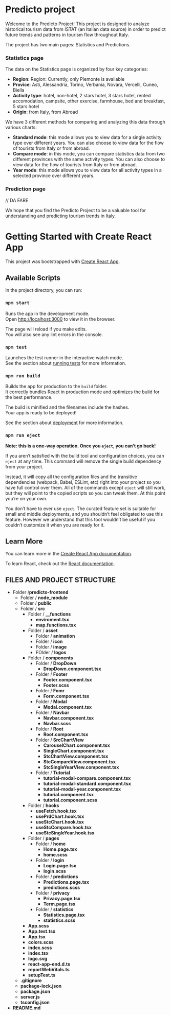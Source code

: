 # Predicto project

Welcome to the Predicto Project! This project is designed to analyze historical tourism data from ISTAT (an Italian data source) in order to predict future trends and patterns in tourism flow throughout Italy.

The project has two main pages: Statistics and Predictions.

### Statistics page

The data on the Statistics page is organized by four key categories:

- **Region**: Region: Currently, only Piemonte is available
- **Provice**: Asti, Alessandria, Torino, Verbania, Novara, Vercelli, Cuneo, Biella
- **Activity type**: hotel, non-hotel, 2 stars hotel, 3 stars hotel, rented accomodation, campsite, other exercise, farmhouse, bed and breakfast, 5 stars hotel
- **Origin**: from Italy, from Abroad

We have 3 different methods for comparing and analyzing this data through various charts:

- **Standard mode**: this mode allows you to view data for a single activity type over different years. You can also choose to view data for the flow of tourists from Italy or from abroad.
- **Compare mode**: in this mode, you can compare statistics data from two different provinces with the same activity types. You can also choose to view data for the flow of tourists from Italy or from abroad.
- **Year mode**: this mode allows you to view data for all activity types in a selected province over different years.

### Prediction page

// DA FARE 

We hope that you find the Predicto Project to be a valuable tool for understanding and predicting tourism trends in Italy.

# Getting Started with Create React App

This project was bootstrapped with [Create React App](https://github.com/facebook/create-react-app).

## Available Scripts

In the project directory, you can run:

### `npm start`

Runs the app in the development mode.\
Open [http://localhost:3000](http://localhost:3000) to view it in the browser.

The page will reload if you make edits.\
You will also see any lint errors in the console.

### `npm test`

Launches the test runner in the interactive watch mode.\
See the section about [running tests](https://facebook.github.io/create-react-app/docs/running-tests) for more information.

### `npm run build`

Builds the app for production to the `build` folder.\
It correctly bundles React in production mode and optimizes the build for the best performance.

The build is minified and the filenames include the hashes.\
Your app is ready to be deployed!

See the section about [deployment](https://facebook.github.io/create-react-app/docs/deployment) for more information.

### `npm run eject`

**Note: this is a one-way operation. Once you `eject`, you can’t go back!**

If you aren’t satisfied with the build tool and configuration choices, you can `eject` at any time. This command will remove the single build dependency from your project.

Instead, it will copy all the configuration files and the transitive dependencies (webpack, Babel, ESLint, etc) right into your project so you have full control over them. All of the commands except `eject` will still work, but they will point to the copied scripts so you can tweak them. At this point you’re on your own.

You don’t have to ever use `eject`. The curated feature set is suitable for small and middle deployments, and you shouldn’t feel obligated to use this feature. However we understand that this tool wouldn’t be useful if you couldn’t customize it when you are ready for it.

## Learn More

You can learn more in the [Create React App documentation](https://facebook.github.io/create-react-app/docs/getting-started).

To learn React, check out the [React documentation](https://reactjs.org/).

## FILES AND PROJECT STRUCTURE     

- Folder /**predicto-frontend**     
    - Folder / **node_module**
    - Folder / **public**
    - Folder / **src** 
        - Folder / **__functions**
            - **enviroment.tsx**
            - **map.functions.tsx**
        - Folder / **asset**
            - Folder / **animation**
            - Folder / **icon**
            - Folder / **image**
            - FOlder / **logos**
        - Folder / **components**
            - Folder / **DropDown**
                - **DropDown.component.tsx**
            - Folder / **Footer**
                - **Footer.component.tsx**
                - **Footer.scss**
            - Folder / **Fomr**
                - **Form.component.tsx**
            - Folder / **Modal**
                - **Modal.component.tsx**
            - Folder / **Navbar**
                - **Navbar.component.tsx**
                - **Navbar.scss**
            - Folder / **Root**
                - **Root.component.tsx**
            - Folder / **SrcChartView**
                - **CarouselChart.component.tsx**
                - **SingleChart.component.tsx**
                - **StcChartView.component.tsx**
                - **StcCompareView.component.tsx**
                - **StcSingleYearView.component.tsx**
            - Folder / **Tutorial**
                - **tutorial-modal-compare.component.tsx**
                - **tutorial-modal-standard.component.tsx**
                - **tutorial-modal-year.component.tsx**
                - **tutorial.component.tsx**
                - **tutorial.component.scss**
        - Folder / **hooks**
            - **useFetch.hook.tsx**
            - **usePrdChart.hook.tsx**
            - **useStcChart.hook.tsx**
            - **useStcCompare.hook.tsx**
            - **useStcSingleYear.hook.tsx**
        - Folder / **pages**
            - Folder / **home**
                - **Home.page.tsx**
                - **home.scss**
            - Folder / **login**
                - **Login.page.tsx**
                - **login.scss**
            - Folder / **predictions**
                - **Predictions.page.tsx**
                - **predictions.scss**
            - Folder / **privacy**
                - **Privacy.page.tsx**
                - **Term.page.tsx**
            - Folder / **statistics**
                - **Statistics.page.tsx**
                - **statistics.scss**
        - **App.scss**
        - **App.test.tsx**
        - **App.tsx**
        - **colors.scss**
        - **index.scss**
        - **index.tsx**
        - **logo.svg**
        - **react-app-end.d.ts**
        - **reportWebVitals.ts**
        - **setupTest.ts**
    - **.gitignore**
    - **package-lock.json** 
    - **package.json**
    - **server.js**
    - **tsconfig.json**
- **README.md**